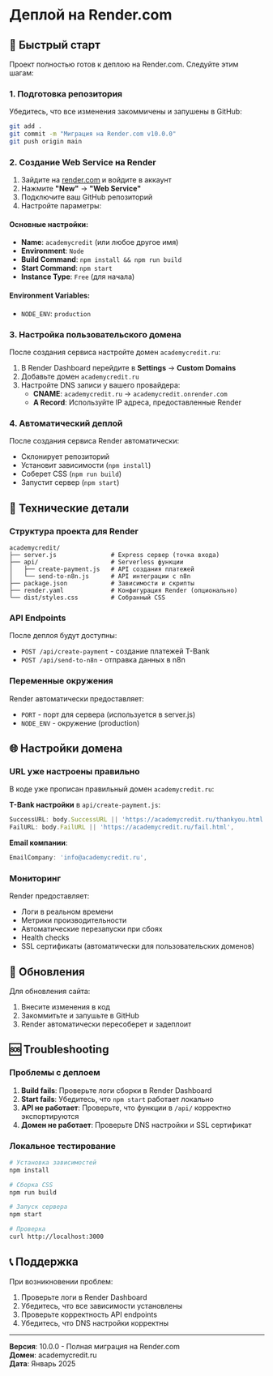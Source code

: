 # Деплой на Render.com

## 🚀 Быстрый старт

Проект полностью готов к деплою на Render.com. Следуйте этим шагам:

### 1. Подготовка репозитория

Убедитесь, что все изменения закоммичены и запушены в GitHub:

```bash
git add .
git commit -m "Миграция на Render.com v10.0.0"
git push origin main
```

### 2. Создание Web Service на Render

1. Зайдите на [render.com](https://render.com) и войдите в аккаунт
2. Нажмите **"New"** → **"Web Service"**
3. Подключите ваш GitHub репозиторий
4. Настройте параметры:

#### Основные настройки:
- **Name**: `academycredit` (или любое другое имя)
- **Environment**: `Node`
- **Build Command**: `npm install && npm run build`
- **Start Command**: `npm start`
- **Instance Type**: `Free` (для начала)

#### Environment Variables:
- `NODE_ENV`: `production`

### 3. Настройка пользовательского домена

После создания сервиса настройте домен `academycredit.ru`:

1. В Render Dashboard перейдите в **Settings** → **Custom Domains**
2. Добавьте домен `academycredit.ru`
3. Настройте DNS записи у вашего провайдера:
   - **CNAME**: `academycredit.ru` → `academycredit.onrender.com`
   - **A Record**: Используйте IP адреса, предоставленные Render

### 4. Автоматический деплой

После создания сервиса Render автоматически:
- Склонирует репозиторий
- Установит зависимости (`npm install`)
- Соберет CSS (`npm run build`)
- Запустит сервер (`npm start`)

## 🔧 Технические детали

### Структура проекта для Render

```
academycredit/
├── server.js               # Express сервер (точка входа)
├── api/                    # Serverless функции
│   ├── create-payment.js   # API создания платежей
│   └── send-to-n8n.js      # API интеграции с n8n
├── package.json            # Зависимости и скрипты
├── render.yaml             # Конфигурация Render (опционально)
└── dist/styles.css         # Собранный CSS
```

### API Endpoints

После деплоя будут доступны:
- `POST /api/create-payment` - создание платежей T-Bank
- `POST /api/send-to-n8n` - отправка данных в n8n

### Переменные окружения

Render автоматически предоставляет:
- `PORT` - порт для сервера (используется в server.js)
- `NODE_ENV` - окружение (production)

## 🌐 Настройки домена

### URL уже настроены правильно

В коде уже прописан правильный домен `academycredit.ru`:

**T-Bank настройки** в `api/create-payment.js`:
```javascript
SuccessURL: body.SuccessURL || 'https://academycredit.ru/thankyou.html',
FailURL: body.FailURL || 'https://academycredit.ru/fail.html',
```

**Email компании**:
```javascript
EmailCompany: 'info@academycredit.ru',
```

### Мониторинг

Render предоставляет:
- Логи в реальном времени
- Метрики производительности
- Автоматические перезапуски при сбоях
- Health checks
- SSL сертификаты (автоматически для пользовательских доменов)

## 🔄 Обновления

Для обновления сайта:
1. Внесите изменения в код
2. Закоммитьте и запушьте в GitHub
3. Render автоматически пересоберет и задеплоит

## 🆘 Troubleshooting

### Проблемы с деплоем

1. **Build fails**: Проверьте логи сборки в Render Dashboard
2. **Start fails**: Убедитесь, что `npm start` работает локально
3. **API не работает**: Проверьте, что функции в `/api/` корректно экспортируются
4. **Домен не работает**: Проверьте DNS настройки и SSL сертификат

### Локальное тестирование

```bash
# Установка зависимостей
npm install

# Сборка CSS
npm run build

# Запуск сервера
npm start

# Проверка
curl http://localhost:3000
```

## 📞 Поддержка

При возникновении проблем:
1. Проверьте логи в Render Dashboard
2. Убедитесь, что все зависимости установлены
3. Проверьте корректность API endpoints
4. Убедитесь, что DNS настройки корректны

---

**Версия**: 10.0.0 - Полная миграция на Render.com  
**Домен**: academycredit.ru  
**Дата**: Январь 2025 